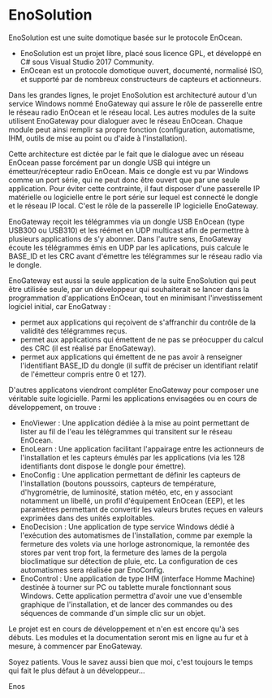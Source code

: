 # EnoSolution

EnoSolution est une suite domotique basée sur le protocole EnOcean.
- EnoSolution est un projet libre, placé sous licence GPL, et développé en C# sous Visual Studio 2017 Community.
- EnOcean est un protocole domotique ouvert, documenté, normalisé ISO, et supporté par de nombreux constructeurs de capteurs et actionneurs.

Dans les grandes lignes, le projet EnoSolution est architecturé autour d'un service Windows nommé EnoGateway qui assure le rôle de passerelle entre le réseau radio EnOcean et le réseau local. Les autres modules de la suite utilisent EnoGateway pour dialoguer avec le réseau EnOcean. Chaque module peut ainsi remplir sa propre fonction (configuration, automatisme, IHM, outils de mise au point ou d'aide à l'installation).

Cette architecture est dictée par le fait que le dialogue avec un réseau EnOcean passe forcément par un dongle USB qui intégre un émetteur/récepteur radio EnOcean. Mais ce dongle est vu par Windows comme un port série, qui ne peut donc être ouvert que par une seule application. Pour éviter cette contrainte, il faut disposer d'une passerelle IP matérielle ou logicielle entre le port série sur lequel est connecté le dongle et le réseau IP local. C'est le rôle de la passerelle IP logicielle EnoGateway.

EnoGateway reçoit les télégrammes via un dongle USB EnOcean (type USB300 ou USB310) et les réémet en UDP multicast afin de permettre à plusieurs applications de s'y abonner. Dans l'autre sens, EnoGateway écoute les télégrammes émis en UDP par les aplications, puis calcule le BASE_ID et les CRC avant d'émettre les télégrammes sur le réseau radio via le dongle.

EnoGateway est aussi la seule application de la suite EnoSolution qui peut être utilisée seule, par un développeur qui souhaiterait se lancer dans la programmation d'applications EnOcean, tout en minimisant l'investissement logiciel initial, car EnoGatway :
- permet aux applications qui reçoivent de s'affranchir du contrôle de la validité des télégrammes reçus.
- permet aux applications qui émettent de ne pas se préocupper du calcul des CRC (il est réalisé par EnoGateway).
- permet aux applications qui émettent de ne pas avoir à renseigner l'identifiant BASE_ID du dongle (il suffit de préciser un identifiant relatif de l'émetteur compris entre 0 et 127).

D'autres applicatons viendront compléter EnoGateway pour composer une véritable suite logicielle. Parmi les applications envisagées ou en cours de développement, on trouve :
- EnoViewer : Une application dédiée à la mise au point permettant de lister au fil de l'eau les télégrammes qui transitent sur le réseau EnOcean.
- EnoLearn : Une application facilitant l'appairage entre les actionneurs de l'installation et les capteurs émulés par les applications (via les 128 identifiants dont dispose le dongle pour émettre).
- EnoConfig : Une application permettant de définir les capteurs de l'installation (boutons poussoirs, capteurs de température, d'hygrométrie, de luminosité, station météo, etc, en y associant notamment un libellé, un profil d'équipement EnOcean (EEP), et les paramètres permettant de convertir les valeurs brutes reçues en valeurs exprimées dans des unités exploitables.
- EnoDecision : Une application de type service Windows dédié à l'exécution des automatismes de l'installation, comme par exemple la fermeture des volets via une horloge astronomique, la remontée des stores par vent trop fort, la fermeture des lames de la pergola bioclimatique sur détection de pluie, etc. La configuration de ces automatismes sera réalisée par EnoConfig.
- EnoControl : Une application de type IHM (interface Homme Machine) destinée à tourner sur PC ou tablette murale fonctionnant sous Windows. Cette application permettra d'avoir une vue d'ensemble graphique de l'installation, et de lancer des commandes ou des séquences de commande d'un simple clic sur un objet.

Le projet est en cours de développement et n'en est encore qu'à ses débuts. Les modules et la documentation seront mis en ligne au fur et à mesure, à commencer par EnoGateway.

Soyez patients. Vous le savez aussi bien que moi, c'est toujours le temps qui fait le plus défaut à un développeur...

Enos

